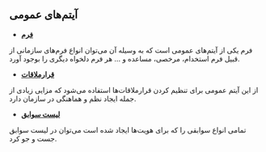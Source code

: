 ## آیتم‌های عمومی

- **[فرم](https://github.com/1stco/PayamGostarDocs/blob/master/releasenote/2.6.0/Forms.md)**

فرم یکی از آیتم‌های عمومی است که به وسیله آن می‌توان انواع فرم‌های سازمانی از قبیل فرم استخدام، مرخصی، مساعده و ... هر فرم دلخواه دیگری را بوجود آورد.

- **[قرارملاقات](https://github.com/1stco/PayamGostarDocs/blob/master/releasenote/2.6.0/apointment.md)**


از این آیتم عمومی برای تنظیم کردن قرارملاقات‌ها استفاده می‌شود که مزایی زیادی از جمله ایجاد نظم و هماهنگی در سازمان دارد.

- **[لیست سوابق](https://github.com/1stco/PayamGostarDocs/blob/master/releasenote/2.6.0/ItemsList.md)** 

تمامی انواع سوابقی را که برای هویت‌ها ایجاد شده است می‌توان در لیست سوابق جست و جو کرد.

